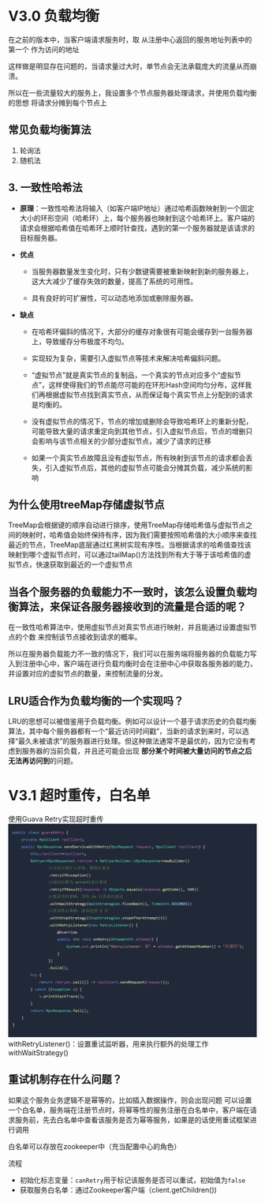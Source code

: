 # V3.0 负载均衡
在之前的版本中，当客户端请求服务时，取 从注册中心返回的服务地址列表中的第一个 作为访问的地址

这样做是明显存在问题的，当请求量过大时，单节点会无法承载庞大的流量从而崩溃。

所以在一些流量较大的服务上，我设置多个节点服务器处理请求，并使用负载均衡的思想 将请求分摊到每个节点上

## 常见负载均衡算法
1. 轮询法
2. 随机法
## 3. 一致性哈希法
 -   **原理**：一致性哈希法将输入（如客户端IP地址）通过哈希函数映射到一个固定大小的环形空间（哈希环）上，每个服务器也映射到这个哈希环上。客户端的请求会根据哈希值在哈希环上顺时针查找，遇到的第一个服务器就是该请求的目标服务器。
    

-   **优点**
    
    -   当服务器数量发生变化时，只有少数键需要被重新映射到新的服务器上，这大大减少了缓存失效的数量，提高了系统的可用性。
        
    
    -   具有良好的可扩展性，可以动态地添加或删除服务器。
        
    

-   **缺点**
    
    -   在哈希环偏斜的情况下，大部分的缓存对象很有可能会缓存到一台服务器上，导致缓存分布极度不均匀。
        
    
    -   实现较为复杂，需要引入虚拟节点等技术来解决哈希偏斜问题。
    - “虚拟节点”就是真实节点的复制品，一个真实的节点对应多个“虚拟节点”，这样使得我们的节点能尽可能的在环形Hash空间均匀分布，这样我们再根据虚拟节点找到真实节点，从而保证每个真实节点上分配到的请求是均衡的。

	- 没有虚拟节点的情况下，节点的增加或删除会导致哈希环上的重新分配，可能导致大量的请求重定向到其他节点，引入虚拟节点后，节点的增删只会影响与该节点相关的少部分虚拟节点，减少了请求的迁移
	- 如果一个真实节点故障且没有虚拟节点，所有映射到该节点的请求都会丢失，引入虚拟节点后，其他的虚拟节点可能会分摊其负载，减少系统的影响

## 为什么使用treeMap存储虚拟节点
TreeMap会根据键的顺序自动进行排序，使用TreeMap存储哈希值与虚拟节点之间的映射时，哈希值会始终保持有序，因为我们需要按照哈希值的大小顺序来查找最近的节点，TreeMap底层通过红黑树实现有序性。当根据请求的哈希值查找该映射到哪个虚拟节点时，可以通过tailMap()方法找到所有大于等于该哈希值的虚拟节点，快速获取到最近的一个虚拟节点

## 当各个服务器的负载能力不一致时，该怎么设置负载均衡算法，来保证各服务器接收到的流量是合适的呢？
在一致性哈希算法中，使用虚拟节点对真实节点进行映射，并且能通过设置虚拟节点的个数 来控制该节点接收到请求的概率。

所以在服务器负载能力不一致的情况下，我们可以在服务端将服务器的负载能力写入到注册中心中，客户端在进行负载均衡时会在注册中心中获取各服务器的能力，并设置对应的虚拟节点的数量，来控制流量的分发。
##  LRU适合作为负载均衡的一个实现吗？
LRU的思想可以被借鉴用于负载均衡。例如可以设计一个基于请求历史的负载均衡算法，其中每个服务器都有一个“最近访问时间戳”，当新的请求到来时，可以选择“最久未被请求”的服务器进行处理。但这种做法通常不是最优的，因为它没有考虑到服务器的当前负载，并且还可能会出现 **部分某个时间被大量访问的节点之后无法再访问到**的问题。

# V3.1 超时重传，白名单
使用Guava Retry实现超时重传
![输入图片说明](/imgs/2025-03-24/UAkQW5exWwKQnJJt.png)
withRetryListener()：设置重试监听器，用来执行额外的处理工作 withWaitStrategy()

##  重试机制存在什么问题？
如果这个服务业务逻辑不是幂等的，比如插入数据操作，则会出现问题
可以设置一个白名单，服务端在注册节点时，将幂等性的服务注册在白名单中，客户端在请求服务前，先去白名单中查看该服务是否为幂等服务，如果是的话使用重试框架进行调用

白名单可以存放在zookeeper中（充当配置中心的角色）

流程
- 初始化标志变量：`canRetry`用于标记该服务是否可以重试，初始值为`false`
- 获取服务白名单：通过Zookeeper客户端（client.getChildren())
<!--stackedit_data:
eyJoaXN0b3J5IjpbLTUzNDUwNTQyNywxOTk5MTE0MDk5LDEyNj
k4NTU2MjUsLTYzNDc2NTIyMiwtOTYzNTE0MjkzLDMxNDcxOTAy
NCwyMTA2MTM2MTQ4LC00NDk1NzE4NTIsLTIwODg3NDY2MTJdfQ
==
-->